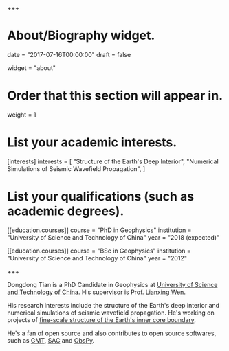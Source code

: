 +++
# About/Biography widget.

date = "2017-07-16T00:00:00"
draft = false

widget = "about"

# Order that this section will appear in.
weight = 1

# List your academic interests.
[interests]
  interests = [
    "Structure of the Earth's Deep Interior",
    "Numerical Simulations of Seismic Wavefield Propagation",
  ]

# List your qualifications (such as academic degrees).
[[education.courses]]
  course = "PhD in Geophysics"
  institution = "University of Science and Technology of China"
  year = "2018 (expected)"

[[education.courses]]
  course = "BSc in Geophysics"
  institution = "University of Science and Technology of China"
  year = "2012"

+++

Dongdong Tian is a PhD Candidate in Geophysics at
[University of Science and Technology of China](http://en.ustc.edu.cn/).
His supervisor is Prof. [Lianxing Wen](http://geophysics.geo.sunysb.edu/wen/).

His research interests include the structure of the Earth's deep interior
and numerical simulations of seismic wavefield propagation.
He's working on projects of
[fine-scale structure of the Earth's inner core boundary](project/inner-core-boundary).

He's a fan of open source and also contributes to open source softwares, such as
[GMT](http://gmt.soest.hawaii.edu/),
[SAC](https://seiscode.iris.washington.edu/projects/sac)
and [ObsPy](http://docs.obspy.org/).
